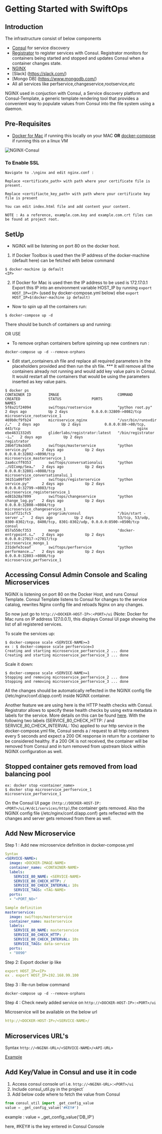 # Getting Started with SwiftOps

## Introduction

The infrastructure consist of below components

*  [Consul](http://www.consul.io) for service discovery
*  [Registrator](https://github.com/gliderlabs/registrator) to register services with Consul. Registrator monitors for containers being started and stopped and updates Consul when a container changes state.
*  [NGINX](http://nginx.org/)
*  [Slack] (https://slack.com/)
*  [Mongo DB] (https://www.mongodb.com/)
*  All all services like perfservice,changeservice,rootservice,etc

NGINX used in conjuction with Consul, a Service discovery platform and Consul-Template, a generic template rendering tool that provides a convenient way to populate values from Consul into the file system using a daemon.

## Pre-Requisites

*  [Docker for Mac](https://www.docker.com/products/docker#/mac) if running this locally on your MAC **OR** 
[docker-compose](https://docs.docker.com/compose/install) if running this on a linux VM

![NGINX-Consul](image.png)

### To Enable SSL
    Navigate to .\nginx and edit nginx.conf :
    
	Replace <certificate_path> with path where your certificate file is present.
	
	Replace <certifiacte_key_path> with path where your certificate key file is present
	
	You can edit index.html file and add content your content.
	
	NOTE : As a reference, example.com.key and example.com.crt files can be found at project root.

## SetUp

*  NGINX will be listening on port 80 on the docker host.

  1.  If Docker Toolbox is used then the IP address of the docker-machine (default here) can be fetched with below command
  ```shell
  $ docker-machine ip default
  <IP>
  ```

  2.  If Docker for Mac is used then the IP address to be used is 172.17.0.1
  Export this IP into an environment variable HOST_IP by running `export HOST_IP=<IP>` (used by docker-compose.yml below)
  else `export HOST_IP=$(docker-machine ip default)`

*  Now to spin up all the containers run: 

```shell
$ docker-compose up -d
```
There should be bunch of containers up and running:

OR USE
 
*  To remove orphan containers before spinning up new continers run :
```shell
docker-compose up -d --remove-orphans
```

*  Edit start_containers.sh file and replace all required parameters in the placeholders provided and then run the sh file.
	*** It will remove all the containers already not running and would add key value pairs in Consul.
	It would restart all the containers that would be using the parameters inserted as key value pairs.

```shell
$ docker ps           
CONTAINER ID        IMAGE                           COMMAND                  CREATED             STATUS              PORTS                                                                            NAMES
5f8a21f24094        swiftops/rootservice            "python root.py"         2 days ago          Up 2 days           0.0.0.0:32809->8082/tcp                                                          microservice_rootservice_1
469b0cf9fb24        microservice_nginx              "/usr/bin/runsvdir /…"   2 days ago          Up 2 days           0.0.0.0:80->80/tcp, 443/tcp                                                      nginx
ebe4631332d5        gliderlabs/registrator:latest   "/bin/registrator -i…"   2 days ago          Up 2 days                                                                                            registrator
28b6f19a3dd5        swiftops/masterservice          "python service.py"      2 days ago          Up 2 days           0.0.0.0:32802->8090/tcp                                                          microservice_masterservice_1
2aa6ccff9353        swiftops/conversationalui       "python ./UIComp/Sea…"   2 days ago          Up 2 days           0.0.0.0:32801->8088/tcp                                                          microservice_conversationalui_1
36151a09f597        swiftops/registerservice        "python service.py"      2 days ago          Up 2 days           0.0.0.0:32799->8083/tcp                                                          microservice_registerservice_1
ed81b28a7899        swiftops/changeservice          "python change_log.py"   2 days ago          Up 2 days           0.0.0.0:32808->8084/tcp                                                          microservice_changeservice_1
b1caff21cfc5        progrium/consul                 "/bin/start -server …"   2 days ago          Up 2 days           53/tcp, 53/udp, 8300-8302/tcp, 8400/tcp, 8301-8302/udp, 0.0.0.0:8500->8500/tcp   consul
857a550cf353        mongo                           "docker-entrypoint.s…"   2 days ago          Up 2 days           0.0.0.0:27017->27017/tcp                                                         microservice_mongo_1
231defe3ceaf        swiftops/perfservice            "python performance.…"   2 days ago          Up 2 days           0.0.0.0:32803->8086/tcp                                                          microservice_perfservice_1

```

## Accessing Consul Admin Console and Scaling Microservices

NGINX is listening on port 80 on the Docker Host, and runs Consul Template. Consul Template listens to Consul for changes to the service catalog, rewrites Nginx config file and reloads Nginx on any changes. 

So now just go to `http://<DOCKER-HOST-IP>:<PORT>/ui` (Note: Docker for Mac runs on IP address 127.0.0.1), this displays Consul UI page showing the list of all registered services.

To scale the services up:

```shell
$ docker-compose scale <SERVICE-NAME>=3
ex : $ docker-compose scale perfservice=3
Creating and starting microservice_perfservice_2 ... done
Creating and starting microservice_perfservice_3 ... done
```

Scale it down:

```shell
$ docker-compose scale <SERVICE-NAME>=1
Stopping and removing microservice_perfservice_2 ... done
Stopping and removing microservice_perfservice_3 ... done
```

All the changes should be automatically reflected in the NGINX config file (/etc/nginx/conf.d/app.conf) inside NGINX container. 

Another feature we are using here is the HTTP health checks with Consul. Registrator allows to specify these health checks by using extra metadata in labels for the service. More details on this can be found [here](http://gliderlabs.com/registrator/latest/user/backends/#consul). 
With the following two labels (SERVICE_80_CHECK_HTTP: / and SERVICE_80_CHECK_INTERVAL: 10s) applied to our http service in the docker-compose.yml file, Consul sends a / request to all http containers every 5 seconds and expect a 200 OK response in return for a container to be considered healthy. If a 200 OK is not received, the container will be removed from Consul and in turn removed from upstream block within NGINX configuration as well.

## Stopped container gets removed from load balancing pool
```shell
ex: docker stop <container_name>
$ docker stop microservice_perfservice_1
microservice_perfservice_1
```
On the Consul UI page `(http://DOCKER-HOST-IP:<PORT>/ui/#/dc1/services/http)`,the container gets removed. Also the NGINX config file (/etc/nginx/conf.d/app.conf) gets reflected with the changes and server gets removed from there as well.

## Add New Microservice 

Step 1 : Add new microservice definition in docker-compose.yml

```yaml
Syntax
<SERVICE-NAME>:
  image: <DOCKER-IMAGE-NAME>
  container_name: <CONTAINER-NAME>
  labels:
    SERVICE_80_NAME: <SERVICE-NAME>
    SERVICE_80_CHECK_HTTP: /
    SERVICE_80_CHECK_INTERVAL: 10s
	SERVICE_TAGS: <TAG-NAME>
  ports:
  - "<PORT_NO>"

Sample definition
masterservice:
  image: swiftops/masterservice
  container_name: masterservice
  labels:
    SERVICE_80_NAME: masterservice
    SERVICE_80_CHECK_HTTP: /
    SERVICE_80_CHECK_INTERVAL: 10s
	SERVICE_TAGS: data-service
  ports:
  - "8090"
```

Step 2: Export docker ip like
```yaml
export HOST_IP=<IP>
ex . export HOST_IP=192.168.99.100
```

Step 3 : Re-run below command

```shell
docker-compose up -d --remove-orphans
```
Step 4 : Check newly added service on ```http://<DOCKER-HOST-IP>:<PORT>/ui```

Microservice will be available on the below url

```yaml
http://<DOCKER-HOST-IP>/<SERVICE-NAME>/
```

## Microservices URL's
Syntax
`http://<NGINX-URL>/<SERVICE-NAME>/<API-URL>`

[Example](http://example.com/perfservice/searchbox)

## Add Key/Value in Consul and use it in code
1.  Access consul console url i.e.  `http://<NGINX-URL>:<PORT>/ui`
2.  Include consul_util.py in the project`
3.  Add below code where to fetch the value from Consul

```python
from consul_util import _get_config_value
value = _get_config_value('#KEY#')
```

example : value =  _get_config_value('DB_IP')

here, #KEY# is the key entered in Consul Console
  
